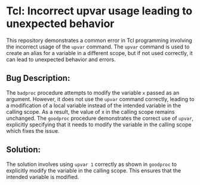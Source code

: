 # Tcl: Incorrect upvar usage leading to unexpected behavior

This repository demonstrates a common error in Tcl programming involving the incorrect usage of the `upvar` command. The `upvar` command is used to create an alias for a variable in a different scope, but if not used correctly, it can lead to unexpected behavior and errors.

## Bug Description:
The `badproc` procedure attempts to modify the variable `x` passed as an argument. However, it does not use the `upvar` command correctly, leading to a modification of a local variable instead of the intended variable in the calling scope. As a result, the value of x in the calling scope remains unchanged.
The `goodproc` procedure demonstrates the correct use of `upvar`, explicitly specifying that it needs to modify the variable in the calling scope which fixes the issue. 

## Solution:
The solution involves using `upvar 1` correctly as shown in `goodproc` to explicitly modify the variable in the calling scope. This ensures that the intended variable is modified.
